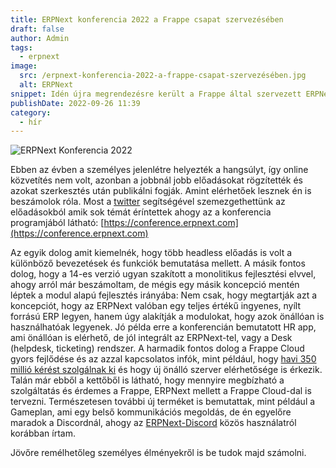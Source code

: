 ```yaml
---
title: ERPNext konferencia 2022 a Frappe csapat szervezésében
draft: false
author: Admin
tags:
  - erpnext
image:
  src: /erpnext-konferencia-2022-a-frappe-csapat-szervezésében.jpg
  alt: ERPNext
snippet: Idén újra megrendezésre került a Frappe által szervezett ERPNext konferencia.
publishDate: 2022-09-26 11:39
category:
  - hír
---
```


![ERPNext Konferencia 2022](/images/erpnext-konferencia-2022-a-frappe-csapat-szervezésében.jpg)

Ebben az évben a személyes jelenlétre helyezték a hangsúlyt, így online közvetítés nem volt, azonban a jobbnál jobb előadásokat rögzítették és azokat szerkesztés után publikálni fogják. Amint elérhetőek lesznek én is beszámolok róla. Most a [twitter](https://twitter.com/hashtag/erpnextconference2022?src=hashtag_click) segítségével szemezgethettünk az előadásokból amik sok témát éríntettek ahogy az a konferencia programjából látható: [https://conference.erpnext.com](https://conference.erpnext.com)

Az egyik dolog amit kiemelnék, hogy több headless előadás is volt a különböző bevezetések és funkciók bemutatása mellett. A másik fontos dolog, hogy a 14-es verzió ugyan szakított a monolitikus fejlesztési elvvel, ahogy arról már beszámoltam, de mégis egy másik koncepció mentén léptek a modul alapú fejlesztés irányába: Nem csak, hogy megtartják azt a koncepciót, hogy az ERPNext valóban egy teljes értékű ingyenes, nyílt forrású ERP legyen, hanem úgy alakítják a modulokat, hogy azok önállóan is használhatóak legyenek. Jó példa erre a konferencián bemutatott HR app, ami önállóan is elérhető, de jól integrált az ERPNext-tel, vagy a Desk (helpdesk, ticketing) rendszer. A harmadik fontos dolog a Frappe Cloud gyors fejlődése és az azzal kapcsolatos infók, mint például, hogy [havi 350 millió kérést szolgálnak ki](https://twitter.com/UmairsTWT/status/1573257350076858368/photo/1) és hogy új önálló szerver elérhetősége is érkezik. Talán már ebből a kettőből is látható, hogy mennyire megbízható a szolgáltatás és érdemes a Frappe, ERPNext mellett a Frappe Cloud-dal is tervezni. Természetesen további új terméket is bemutattak, mint például a Gameplan, ami egy belső kommunikációs megoldás, de én egyelőre maradok a Discordnál, ahogy az [ERPNext-Discord](https://www.monolithon.com/blog/hirek/erpnext-chat-megold%C3%A1sok) közös használatról korábban írtam.

Jövőre remélhetőleg személyes élményekről is be tudok majd számolni.

